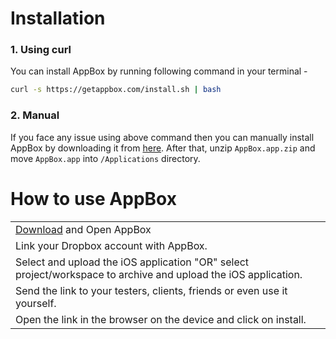# Installation

### 1. Using curl
You can install AppBox by running following command in your terminal -
```bash
curl -s https://getappbox.com/install.sh | bash
```

### 2. Manual
If you face any issue using above command then you can manually install AppBox by downloading it from [here](http://tryappbox.com/download). After that, unzip `AppBox.app.zip` and move `AppBox.app` into `/Applications` directory.

# How to use AppBox 
| |
|-|
| [Download](http://getappbox.com/download) and Open AppBox |
| Link your Dropbox account with AppBox. |
| Select and upload the iOS application "OR" select project/workspace to archive and upload the iOS application. |
| Send the link to your testers, clients, friends or even use it yourself. |
| Open the link in the browser on the device and click on install. |